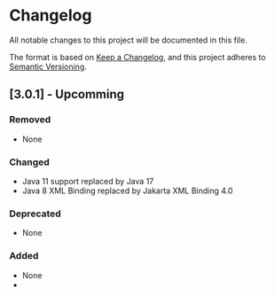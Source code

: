 # Changelog

All notable changes to this project will be documented in this file.

The format is based on [Keep a Changelog](https://keepachangelog.com/), and this project adheres
to [Semantic Versioning](https://semver.org/).

## [3.0.1] - Upcomming

### Removed

* None

### Changed

* Java 11 support replaced by Java 17
* Java 8 XML Binding replaced by Jakarta XML Binding 4.0

### Deprecated

* None

### Added

* None 
* 